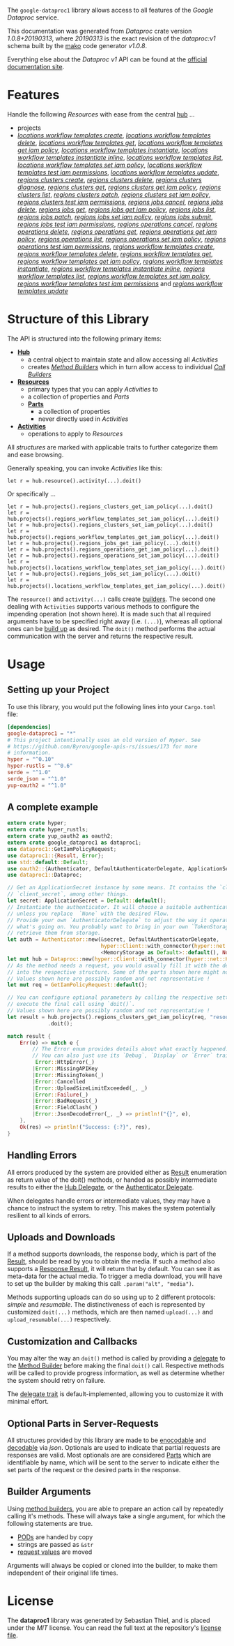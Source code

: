 <!---
DO NOT EDIT !
This file was generated automatically from 'src/mako/api/README.md.mako'
DO NOT EDIT !
-->
The `google-dataproc1` library allows access to all features of the *Google Dataproc* service.

This documentation was generated from *Dataproc* crate version *1.0.8+20190313*, where *20190313* is the exact revision of the *dataproc:v1* schema built by the [mako](http://www.makotemplates.org/) code generator *v1.0.8*.

Everything else about the *Dataproc* *v1* API can be found at the
[official documentation site](https://cloud.google.com/dataproc/).
# Features

Handle the following *Resources* with ease from the central [hub](https://docs.rs/google-dataproc1/1.0.8+20190313/google_dataproc1/struct.Dataproc.html) ... 

* projects
 * [*locations workflow templates create*](https://docs.rs/google-dataproc1/1.0.8+20190313/google_dataproc1/struct.ProjectLocationWorkflowTemplateCreateCall.html), [*locations workflow templates delete*](https://docs.rs/google-dataproc1/1.0.8+20190313/google_dataproc1/struct.ProjectLocationWorkflowTemplateDeleteCall.html), [*locations workflow templates get*](https://docs.rs/google-dataproc1/1.0.8+20190313/google_dataproc1/struct.ProjectLocationWorkflowTemplateGetCall.html), [*locations workflow templates get iam policy*](https://docs.rs/google-dataproc1/1.0.8+20190313/google_dataproc1/struct.ProjectLocationWorkflowTemplateGetIamPolicyCall.html), [*locations workflow templates instantiate*](https://docs.rs/google-dataproc1/1.0.8+20190313/google_dataproc1/struct.ProjectLocationWorkflowTemplateInstantiateCall.html), [*locations workflow templates instantiate inline*](https://docs.rs/google-dataproc1/1.0.8+20190313/google_dataproc1/struct.ProjectLocationWorkflowTemplateInstantiateInlineCall.html), [*locations workflow templates list*](https://docs.rs/google-dataproc1/1.0.8+20190313/google_dataproc1/struct.ProjectLocationWorkflowTemplateListCall.html), [*locations workflow templates set iam policy*](https://docs.rs/google-dataproc1/1.0.8+20190313/google_dataproc1/struct.ProjectLocationWorkflowTemplateSetIamPolicyCall.html), [*locations workflow templates test iam permissions*](https://docs.rs/google-dataproc1/1.0.8+20190313/google_dataproc1/struct.ProjectLocationWorkflowTemplateTestIamPermissionCall.html), [*locations workflow templates update*](https://docs.rs/google-dataproc1/1.0.8+20190313/google_dataproc1/struct.ProjectLocationWorkflowTemplateUpdateCall.html), [*regions clusters create*](https://docs.rs/google-dataproc1/1.0.8+20190313/google_dataproc1/struct.ProjectRegionClusterCreateCall.html), [*regions clusters delete*](https://docs.rs/google-dataproc1/1.0.8+20190313/google_dataproc1/struct.ProjectRegionClusterDeleteCall.html), [*regions clusters diagnose*](https://docs.rs/google-dataproc1/1.0.8+20190313/google_dataproc1/struct.ProjectRegionClusterDiagnoseCall.html), [*regions clusters get*](https://docs.rs/google-dataproc1/1.0.8+20190313/google_dataproc1/struct.ProjectRegionClusterGetCall.html), [*regions clusters get iam policy*](https://docs.rs/google-dataproc1/1.0.8+20190313/google_dataproc1/struct.ProjectRegionClusterGetIamPolicyCall.html), [*regions clusters list*](https://docs.rs/google-dataproc1/1.0.8+20190313/google_dataproc1/struct.ProjectRegionClusterListCall.html), [*regions clusters patch*](https://docs.rs/google-dataproc1/1.0.8+20190313/google_dataproc1/struct.ProjectRegionClusterPatchCall.html), [*regions clusters set iam policy*](https://docs.rs/google-dataproc1/1.0.8+20190313/google_dataproc1/struct.ProjectRegionClusterSetIamPolicyCall.html), [*regions clusters test iam permissions*](https://docs.rs/google-dataproc1/1.0.8+20190313/google_dataproc1/struct.ProjectRegionClusterTestIamPermissionCall.html), [*regions jobs cancel*](https://docs.rs/google-dataproc1/1.0.8+20190313/google_dataproc1/struct.ProjectRegionJobCancelCall.html), [*regions jobs delete*](https://docs.rs/google-dataproc1/1.0.8+20190313/google_dataproc1/struct.ProjectRegionJobDeleteCall.html), [*regions jobs get*](https://docs.rs/google-dataproc1/1.0.8+20190313/google_dataproc1/struct.ProjectRegionJobGetCall.html), [*regions jobs get iam policy*](https://docs.rs/google-dataproc1/1.0.8+20190313/google_dataproc1/struct.ProjectRegionJobGetIamPolicyCall.html), [*regions jobs list*](https://docs.rs/google-dataproc1/1.0.8+20190313/google_dataproc1/struct.ProjectRegionJobListCall.html), [*regions jobs patch*](https://docs.rs/google-dataproc1/1.0.8+20190313/google_dataproc1/struct.ProjectRegionJobPatchCall.html), [*regions jobs set iam policy*](https://docs.rs/google-dataproc1/1.0.8+20190313/google_dataproc1/struct.ProjectRegionJobSetIamPolicyCall.html), [*regions jobs submit*](https://docs.rs/google-dataproc1/1.0.8+20190313/google_dataproc1/struct.ProjectRegionJobSubmitCall.html), [*regions jobs test iam permissions*](https://docs.rs/google-dataproc1/1.0.8+20190313/google_dataproc1/struct.ProjectRegionJobTestIamPermissionCall.html), [*regions operations cancel*](https://docs.rs/google-dataproc1/1.0.8+20190313/google_dataproc1/struct.ProjectRegionOperationCancelCall.html), [*regions operations delete*](https://docs.rs/google-dataproc1/1.0.8+20190313/google_dataproc1/struct.ProjectRegionOperationDeleteCall.html), [*regions operations get*](https://docs.rs/google-dataproc1/1.0.8+20190313/google_dataproc1/struct.ProjectRegionOperationGetCall.html), [*regions operations get iam policy*](https://docs.rs/google-dataproc1/1.0.8+20190313/google_dataproc1/struct.ProjectRegionOperationGetIamPolicyCall.html), [*regions operations list*](https://docs.rs/google-dataproc1/1.0.8+20190313/google_dataproc1/struct.ProjectRegionOperationListCall.html), [*regions operations set iam policy*](https://docs.rs/google-dataproc1/1.0.8+20190313/google_dataproc1/struct.ProjectRegionOperationSetIamPolicyCall.html), [*regions operations test iam permissions*](https://docs.rs/google-dataproc1/1.0.8+20190313/google_dataproc1/struct.ProjectRegionOperationTestIamPermissionCall.html), [*regions workflow templates create*](https://docs.rs/google-dataproc1/1.0.8+20190313/google_dataproc1/struct.ProjectRegionWorkflowTemplateCreateCall.html), [*regions workflow templates delete*](https://docs.rs/google-dataproc1/1.0.8+20190313/google_dataproc1/struct.ProjectRegionWorkflowTemplateDeleteCall.html), [*regions workflow templates get*](https://docs.rs/google-dataproc1/1.0.8+20190313/google_dataproc1/struct.ProjectRegionWorkflowTemplateGetCall.html), [*regions workflow templates get iam policy*](https://docs.rs/google-dataproc1/1.0.8+20190313/google_dataproc1/struct.ProjectRegionWorkflowTemplateGetIamPolicyCall.html), [*regions workflow templates instantiate*](https://docs.rs/google-dataproc1/1.0.8+20190313/google_dataproc1/struct.ProjectRegionWorkflowTemplateInstantiateCall.html), [*regions workflow templates instantiate inline*](https://docs.rs/google-dataproc1/1.0.8+20190313/google_dataproc1/struct.ProjectRegionWorkflowTemplateInstantiateInlineCall.html), [*regions workflow templates list*](https://docs.rs/google-dataproc1/1.0.8+20190313/google_dataproc1/struct.ProjectRegionWorkflowTemplateListCall.html), [*regions workflow templates set iam policy*](https://docs.rs/google-dataproc1/1.0.8+20190313/google_dataproc1/struct.ProjectRegionWorkflowTemplateSetIamPolicyCall.html), [*regions workflow templates test iam permissions*](https://docs.rs/google-dataproc1/1.0.8+20190313/google_dataproc1/struct.ProjectRegionWorkflowTemplateTestIamPermissionCall.html) and [*regions workflow templates update*](https://docs.rs/google-dataproc1/1.0.8+20190313/google_dataproc1/struct.ProjectRegionWorkflowTemplateUpdateCall.html)




# Structure of this Library

The API is structured into the following primary items:

* **[Hub](https://docs.rs/google-dataproc1/1.0.8+20190313/google_dataproc1/struct.Dataproc.html)**
    * a central object to maintain state and allow accessing all *Activities*
    * creates [*Method Builders*](https://docs.rs/google-dataproc1/1.0.8+20190313/google_dataproc1/trait.MethodsBuilder.html) which in turn
      allow access to individual [*Call Builders*](https://docs.rs/google-dataproc1/1.0.8+20190313/google_dataproc1/trait.CallBuilder.html)
* **[Resources](https://docs.rs/google-dataproc1/1.0.8+20190313/google_dataproc1/trait.Resource.html)**
    * primary types that you can apply *Activities* to
    * a collection of properties and *Parts*
    * **[Parts](https://docs.rs/google-dataproc1/1.0.8+20190313/google_dataproc1/trait.Part.html)**
        * a collection of properties
        * never directly used in *Activities*
* **[Activities](https://docs.rs/google-dataproc1/1.0.8+20190313/google_dataproc1/trait.CallBuilder.html)**
    * operations to apply to *Resources*

All *structures* are marked with applicable traits to further categorize them and ease browsing.

Generally speaking, you can invoke *Activities* like this:

```Rust,ignore
let r = hub.resource().activity(...).doit()
```

Or specifically ...

```ignore
let r = hub.projects().regions_clusters_get_iam_policy(...).doit()
let r = hub.projects().regions_workflow_templates_set_iam_policy(...).doit()
let r = hub.projects().regions_clusters_set_iam_policy(...).doit()
let r = hub.projects().regions_workflow_templates_get_iam_policy(...).doit()
let r = hub.projects().regions_jobs_get_iam_policy(...).doit()
let r = hub.projects().regions_operations_get_iam_policy(...).doit()
let r = hub.projects().regions_operations_set_iam_policy(...).doit()
let r = hub.projects().locations_workflow_templates_set_iam_policy(...).doit()
let r = hub.projects().regions_jobs_set_iam_policy(...).doit()
let r = hub.projects().locations_workflow_templates_get_iam_policy(...).doit()
```

The `resource()` and `activity(...)` calls create [builders][builder-pattern]. The second one dealing with `Activities` 
supports various methods to configure the impending operation (not shown here). It is made such that all required arguments have to be 
specified right away (i.e. `(...)`), whereas all optional ones can be [build up][builder-pattern] as desired.
The `doit()` method performs the actual communication with the server and returns the respective result.

# Usage

## Setting up your Project

To use this library, you would put the following lines into your `Cargo.toml` file:

```toml
[dependencies]
google-dataproc1 = "*"
# This project intentionally uses an old version of Hyper. See
# https://github.com/Byron/google-apis-rs/issues/173 for more
# information.
hyper = "^0.10"
hyper-rustls = "^0.6"
serde = "^1.0"
serde_json = "^1.0"
yup-oauth2 = "^1.0"
```

## A complete example

```Rust
extern crate hyper;
extern crate hyper_rustls;
extern crate yup_oauth2 as oauth2;
extern crate google_dataproc1 as dataproc1;
use dataproc1::GetIamPolicyRequest;
use dataproc1::{Result, Error};
use std::default::Default;
use oauth2::{Authenticator, DefaultAuthenticatorDelegate, ApplicationSecret, MemoryStorage};
use dataproc1::Dataproc;

// Get an ApplicationSecret instance by some means. It contains the `client_id` and 
// `client_secret`, among other things.
let secret: ApplicationSecret = Default::default();
// Instantiate the authenticator. It will choose a suitable authentication flow for you, 
// unless you replace  `None` with the desired Flow.
// Provide your own `AuthenticatorDelegate` to adjust the way it operates and get feedback about 
// what's going on. You probably want to bring in your own `TokenStorage` to persist tokens and
// retrieve them from storage.
let auth = Authenticator::new(&secret, DefaultAuthenticatorDelegate,
                              hyper::Client::with_connector(hyper::net::HttpsConnector::new(hyper_rustls::TlsClient::new())),
                              <MemoryStorage as Default>::default(), None);
let mut hub = Dataproc::new(hyper::Client::with_connector(hyper::net::HttpsConnector::new(hyper_rustls::TlsClient::new())), auth);
// As the method needs a request, you would usually fill it with the desired information
// into the respective structure. Some of the parts shown here might not be applicable !
// Values shown here are possibly random and not representative !
let mut req = GetIamPolicyRequest::default();

// You can configure optional parameters by calling the respective setters at will, and
// execute the final call using `doit()`.
// Values shown here are possibly random and not representative !
let result = hub.projects().regions_clusters_get_iam_policy(req, "resource")
             .doit();

match result {
    Err(e) => match e {
        // The Error enum provides details about what exactly happened.
        // You can also just use its `Debug`, `Display` or `Error` traits
         Error::HttpError(_)
        |Error::MissingAPIKey
        |Error::MissingToken(_)
        |Error::Cancelled
        |Error::UploadSizeLimitExceeded(_, _)
        |Error::Failure(_)
        |Error::BadRequest(_)
        |Error::FieldClash(_)
        |Error::JsonDecodeError(_, _) => println!("{}", e),
    },
    Ok(res) => println!("Success: {:?}", res),
}

```
## Handling Errors

All errors produced by the system are provided either as [Result](https://docs.rs/google-dataproc1/1.0.8+20190313/google_dataproc1/enum.Result.html) enumeration as return value of 
the doit() methods, or handed as possibly intermediate results to either the 
[Hub Delegate](https://docs.rs/google-dataproc1/1.0.8+20190313/google_dataproc1/trait.Delegate.html), or the [Authenticator Delegate](https://docs.rs/yup-oauth2/*/yup_oauth2/trait.AuthenticatorDelegate.html).

When delegates handle errors or intermediate values, they may have a chance to instruct the system to retry. This 
makes the system potentially resilient to all kinds of errors.

## Uploads and Downloads
If a method supports downloads, the response body, which is part of the [Result](https://docs.rs/google-dataproc1/1.0.8+20190313/google_dataproc1/enum.Result.html), should be
read by you to obtain the media.
If such a method also supports a [Response Result](https://docs.rs/google-dataproc1/1.0.8+20190313/google_dataproc1/trait.ResponseResult.html), it will return that by default.
You can see it as meta-data for the actual media. To trigger a media download, you will have to set up the builder by making
this call: `.param("alt", "media")`.

Methods supporting uploads can do so using up to 2 different protocols: 
*simple* and *resumable*. The distinctiveness of each is represented by customized 
`doit(...)` methods, which are then named `upload(...)` and `upload_resumable(...)` respectively.

## Customization and Callbacks

You may alter the way an `doit()` method is called by providing a [delegate](https://docs.rs/google-dataproc1/1.0.8+20190313/google_dataproc1/trait.Delegate.html) to the 
[Method Builder](https://docs.rs/google-dataproc1/1.0.8+20190313/google_dataproc1/trait.CallBuilder.html) before making the final `doit()` call. 
Respective methods will be called to provide progress information, as well as determine whether the system should 
retry on failure.

The [delegate trait](https://docs.rs/google-dataproc1/1.0.8+20190313/google_dataproc1/trait.Delegate.html) is default-implemented, allowing you to customize it with minimal effort.

## Optional Parts in Server-Requests

All structures provided by this library are made to be [enocodable](https://docs.rs/google-dataproc1/1.0.8+20190313/google_dataproc1/trait.RequestValue.html) and 
[decodable](https://docs.rs/google-dataproc1/1.0.8+20190313/google_dataproc1/trait.ResponseResult.html) via *json*. Optionals are used to indicate that partial requests are responses 
are valid.
Most optionals are are considered [Parts](https://docs.rs/google-dataproc1/1.0.8+20190313/google_dataproc1/trait.Part.html) which are identifiable by name, which will be sent to 
the server to indicate either the set parts of the request or the desired parts in the response.

## Builder Arguments

Using [method builders](https://docs.rs/google-dataproc1/1.0.8+20190313/google_dataproc1/trait.CallBuilder.html), you are able to prepare an action call by repeatedly calling it's methods.
These will always take a single argument, for which the following statements are true.

* [PODs][wiki-pod] are handed by copy
* strings are passed as `&str`
* [request values](https://docs.rs/google-dataproc1/1.0.8+20190313/google_dataproc1/trait.RequestValue.html) are moved

Arguments will always be copied or cloned into the builder, to make them independent of their original life times.

[wiki-pod]: http://en.wikipedia.org/wiki/Plain_old_data_structure
[builder-pattern]: http://en.wikipedia.org/wiki/Builder_pattern
[google-go-api]: https://github.com/google/google-api-go-client

# License
The **dataproc1** library was generated by Sebastian Thiel, and is placed 
under the *MIT* license.
You can read the full text at the repository's [license file][repo-license].

[repo-license]: https://github.com/Byron/google-apis-rsblob/master/LICENSE.md
